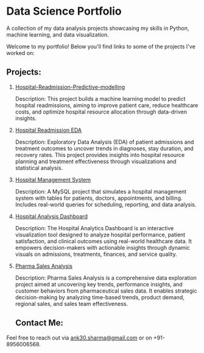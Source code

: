 # Data Science Portfolio

A collection of my data analysis projects showcasing my skills in Python, machine learning, and data visualization.

Welcome to my portfolio! Below you'll find links to some of the projects I've worked on:

## Projects:
   
1. [Hospital-Readmission-Predictive-modelling](https://github.com/ankheat/Healthcare-Predictive-modelling)
   
   Description: This project builds a machine learning model to predict hospital readmissions, aiming to improve patient care, reduce healthcare costs, and optimize hospital resource allocation through data-driven insights.

2. [Hospital Readmission EDA](https://github.com/ankheat/Hospital-readmission-EDA)

    Description: Exploratory Data Analysis (EDA) of patient admissions and treatment outcomes to uncover trends in diagnoses, stay duration, and recovery rates. This project provides insights into hospital resource planning and treatment effectiveness through visualizations and statistical analysis.

3. [Hospital Management System](https://github.com/ankheat/Hospital-management-system)

   Description: A MySQL project that simulates a hospital management system with tables for patients, doctors, appointments, and billing. Includes real-world queries for scheduling, reporting, and data analysis.

4. [Hospital Analysis Dashboard](https://github.com/ankheat/Hospital-Analysis-Dashboard)

   Description: The Hospital Analytics Dashboard is an interactive visualization tool designed to analyze hospital performance, patient satisfaction, and clinical outcomes using real-world healthcare data. It empowers decision-makers with actionable insights through dynamic visuals on admissions, treatments, finances, and service quality.

5. [Pharma Sales Analysis](https://github.com/ankheat/pharma-sales-analysis)

   Description: Pharma Sales Analysis is a comprehensive data exploration project aimed at uncovering key trends, performance insights, and customer behaviors from pharmaceutical sales data. It enables strategic decision-making by analyzing time-based trends, product demand, regional sales, and sales team effectiveness.
   
   ## Contact Me:
Feel free to reach out via ank30.sharma@gmail.com or on +91-8956006568.
